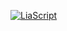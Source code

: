 [![LiaScript](https://raw.githubusercontent.com/LiaScript/LiaScript/master/badges/course.svg)](https://LiaScript.github.io/course/?https://raw.githubusercontent.com/rue-a/geospatial_data_codespace/refs/heads/master/2025/lia/course.md)